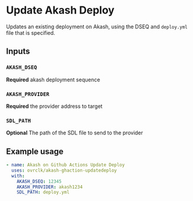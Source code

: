 # Update Akash Deploy

Updates an existing deployment on Akash, using the DSEQ and `deploy.yml` file that is specified.

## Inputs

### `AKASH_DSEQ`

**Required** akash deployment sequence

### `AKASH_PROVIDER`

**Required** the provider address to target

### `SDL_PATH`

**Optional** The path of the SDL file to send to the provider

## Example usage

```yaml
- name: Akash on Github Actions Update Deploy
  uses: ovrclk/akash-ghaction-updatedeploy
  with:
    AKASH_DSEQ: 12345
    AKASH_PROVIDER: akash1234
    SDL_PATH: deploy.yml
```

